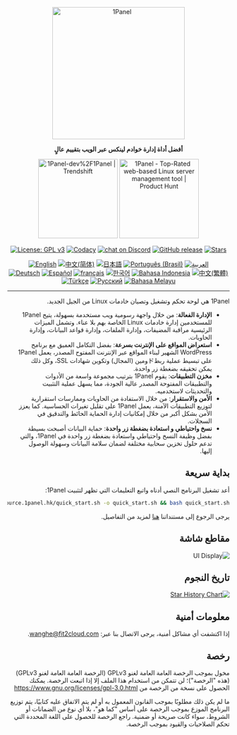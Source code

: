 <p align="center"><a href="https://1panel.hk"><img src="https://resource.1panel.hk/img/1panel-logo.png" alt="1Panel" width="300" /></a></p>
<p align="center"><b>أفضل أداة إدارة خوادم لينكس عبر الويب بتقييم عالٍ</b></p>
<p align="center">
  <a href="https://trendshift.io/repositories/2462" target="_blank"><img src="https://trendshift.io/api/badge/repositories/2462" alt="1Panel-dev%2F1Panel | Trendshift" style="width: 180px; height: auto;" /></a>
  <a href="https://www.producthunt.com/posts/1panel?embed=true&utm_source=badge-featured&utm_medium=badge&utm_souce=badge-1panel" target="_blank"><img src="https://api.producthunt.com/widgets/embed-image/v1/featured.svg?post_id=639696&theme=light" alt="1Panel - Top&#0045;Rated&#0032;web&#0045;based&#0032;Linux&#0032;server&#0032;management&#0032;tool | Product Hunt" style="width: 180px; height: auto;" /></a>
</p>
<p align="center">
  <a href="https://www.gnu.org/licenses/gpl-3.0.html"><img src="https://shields.io/github/license/1Panel-dev/1Panel?color=%231890FF" alt="License: GPL v3"></a>
  <a href="https://app.codacy.com/gh/1Panel-dev/1Panel?utm_source=github.com&utm_medium=referral&utm_content=1Panel-dev/1Panel&utm_campaign=Badge_Grade_Dashboard"><img src="https://app.codacy.com/project/badge/Grade/da67574fd82b473992781d1386b937ef" alt="Codacy"></a>
  <a href="https://discord.gg/bUpUqWqdRr" target="_blank">
        <img src="https://img.shields.io/discord/1318846410149335080?logo=discord&labelColor=%20%235462eb&logoColor=%20%23f5f5f5&color=%20%235462eb"
            alt="chat on Discord"></a>  
  <a href="https://github.com/1Panel-dev/1Panel/releases"><img src="https://img.shields.io/github/v/release/1Panel-dev/1Panel" alt="GitHub release"></a>
  <a href="https://github.com/1Panel-dev/1Panel"><img src="https://img.shields.io/github/stars/1Panel-dev/1Panel?color=%231890FF&style=flat-square" alt="Stars"></a><br>
</p>
<p align="center">
  <a href="/README.md"><img alt="English" src="https://img.shields.io/badge/English-d9d9d9"></a>
  <a href="/docs/README.zh-Hans.md"><img alt="中文(简体)" src="https://img.shields.io/badge/中文(简体)-d9d9d9"></a>
  <a href="/docs/README.ja.md"><img alt="日本語" src="https://img.shields.io/badge/日本語-d9d9d9"></a>
  <a href="/docs/README.pt-br.md"><img alt="Português (Brasil)" src="https://img.shields.io/badge/Português (Brasil)-d9d9d9"></a>
  <a href="/docs/README.ar.md"><img alt="العربية" src="https://img.shields.io/badge/العربية-d9d9d9"></a><br>
  <a href="/docs/README.de.md"><img alt="Deutsch" src="https://img.shields.io/badge/Deutsch-d9d9d9"></a>
  <a href="/docs/README.es.md"><img alt="Español" src="https://img.shields.io/badge/Español-d9d9d9"></a>
  <a href="/docs/README.fr.md"><img alt="français" src="https://img.shields.io/badge/français-d9d9d9"></a>
  <a href="/docs/README.ko.md"><img alt="한국어" src="https://img.shields.io/badge/한국어-d9d9d9"></a>
  <a href="/docs/README.id.md"><img alt="Bahasa Indonesia" src="https://img.shields.io/badge/Bahasa Indonesia-d9d9d9"></a>
  <a href="/docs/README.zh-Hant.md"><img alt="中文(繁體)" src="https://img.shields.io/badge/中文(繁體)-d9d9d9"></a>
  <a href="/docs/README.tr.md"><img alt="Türkçe" src="https://img.shields.io/badge/Türkçe-d9d9d9"></a>
  <a href="/docs/README.ru.md"><img alt="Русский" src="https://img.shields.io/badge/%D0%A0%D1%83%D1%81%D1%81%D0%BA%D0%B8%D0%B9-d9d9d9"></a>
  <a href="/docs/README.ms.md"><img alt="Bahasa Melayu" src="https://img.shields.io/badge/Bahasa Melayu-d9d9d9"></a>
</p>

------------------------------

<div dir="rtl">
1Panel هي لوحة تحكم وتشغيل وتصيان خادمات Linux من الجيل الجديد.

- **الإدارة الفعالة**: من خلال واجهة رسومية ويب مستخدمة بسهولة، يتيح 1Panel للمستخدمين إدارة خادمات Linux الخاصة بهم بلا عناء. وتشمل الميزات الرئيسية مراقبة المضيفات، وإدارة الملفات، وإدارة قواعد البيانات، وإدارة الحاويات. 
- **استعراض المواقع على الإنترنت بسرعة**: بفضل التكامل العميق مع برنامج WordPress الشهير لبناء المواقع عبر الإنترنت المفتوح المصدر، يعمل 1Panel على تبسيط عملية ربطドومين (المجال) وتكوين شهادات SSL، وكل ذلك يمكن تحقيقه بضغطة زر واحدة. 
- **مخزن التطبيقات**: يقوم 1Panel بترتيب مجموعة واسعة من الأدوات والتطبيقات المفتوحة المصدر عالية الجودة، مما يسهل عملية التثبيت والتحديثات لاستخدميه.
- **الأمن والاستقرار**: من خلال الاستفادة من الحاويات وممارسات استقرارية لتوزيع التطبيقات الآمنة، يعمل 1Panel على تقليل تغيرات الحساسية. كما يعزز الأمن بشكل أكبر من خلال إمكانيات إدارة الحماية الحائط والتدقيق في السجلات. 
- **نسخ واحتياطي و استعادة بضغطة زر واحدة**: حماية البيانات أصبحت بسيطة بفضل وظيفة النسخ واحتياطي واستعادة بضغطة زر واحدة في 1Panel، والتي تدعم حلول تخزين سحابية مختلفة لضمان سلامة البيانات وسهولة الوصول إليها. 

## بداية سريعة

أعد تشغيل البرنامج النصي أدناه واتبع التعليمات التي تظهر لتثبيت 1Panel:

```bash
curl -sSL https://resource.1panel.hk/quick_start.sh -o quick_start.sh && bash quick_start.sh
```

يرجى الرجوع إلى مستنداتنا [هنا](https://docs.1panel.hk/quick_start/) لمزيد من التفاصيل.

## مقاطع شاشة

![UI Display](https://resource.1panel.hk/img/1panel.png)

## تاريخ النجوم

[![Star History Chart](https://api.star-history.com/svg?repos=1Panel-dev/1Panel&type=Date)](https://star-history.com/#1Panel-dev/1Panel&Date)

## معلومات أمنية

إذا اكتشفت أي مشاكل أمنية، يرجى الاتصال بنا عبر: wanghe@fit2cloud.com.

## رخصة

مخول بموجب الرخصة العامة العامة لغنو GPLv3 (الرخصة العامة العامة لغنو GPLv3) (هذه "الرخصة")؛ لن تتمكن من استخدام هذا الملف إلا إذا اتبعت الرخصة. يمكنك الحصول على نسخة من الرخصة من
<https://www.gnu.org/licenses/gpl-3.0.html>

ما لم يكن ذلك مطلوبًا بموجب القانون المعمول به أو لم يتم الاتفاق عليه كتابيًا، يتم توزيع البرنامج الموزع بموجب الرخصة على أساس "كما هو"، بلا أي نوع من الضمانات أو الشروط، سواء كانت صريحة أو ضمنية. راجع الرخصة للحصول على اللغة المحددة التي تحكم الصلاحيات والقيود بموجب الرخصة. 
</div>
